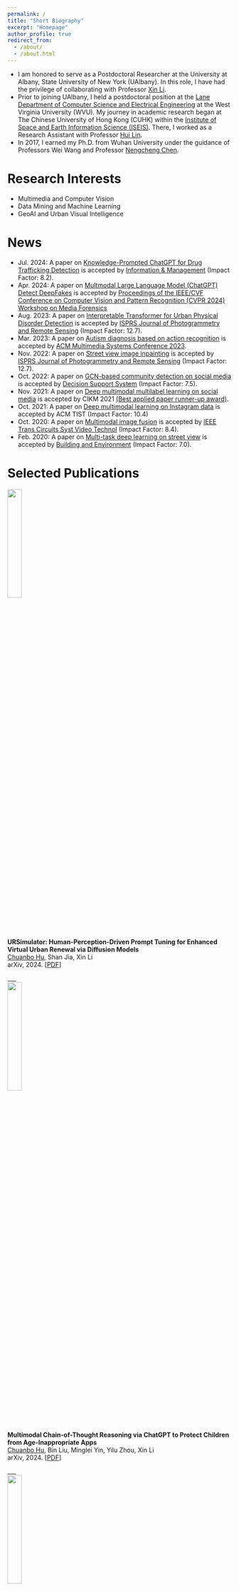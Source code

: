 ```yaml
---
permalink: /
title: "Short Biography"
excerpt: "Homepage"
author_profile: true
redirect_from: 
  - /about/
  - /about.html
---
```


* I am honored to serve as a Postdoctoral Researcher at the University at Albany, State University of New York (UAlbany). In this role, I have had the privilege of collaborating with Professor [Xin Li](https://xinli.faculty.wvu.edu/).
* Prior to joining UAlbany, I held a postdoctoral position at the [Lane Department of Computer Science and Electrical Engineering](https://lcsee.statler.wvu.edu/) at the West Virginia University (WVU). My journey in academic research began at The Chinese University of Hong Kong (CUHK) within the [Institute of Space and Earth Information Science (ISEIS)](http://www.iseis.cuhk.edu.hk/en/). There, I worked as a Research Assistant with Professor [Hui Lin](https://www.grm.cuhk.edu.hk/en/profile/prof-lin-hui/).
* In 2017, I earned my Ph.D. from Wuhan University under the guidance of Professors Wei Wang and Professor [Nengcheng Chen](https://scholar.google.com.hk/citations?user=D5zNTFUAAAAJ&hl=zh-CN). 

Research Interests
======
* Multimedia and Computer Vision
* Data Mining and Machine Learning
* GeoAI and Urban Visual Intelligence

News
======
* Jul. 2024: A paper on [Knowledge-Prompted ChatGPT for Drug Trafficking Detection](https://arxiv.org/pdf/2305.02911.pdf) is accepted by [Information & Management](https://www.sciencedirect.com/journal/information-and-management) (Impact Factor: 8.2).
* Apr. 2024: A paper on [Multmodal Large Language Model (ChatGPT) Detect DeepFakes](https://openaccess.thecvf.com/content/CVPR2024W/WMF/papers/Jia_Can_ChatGPT_Detect_DeepFakes_A_Study_of_Using_Multimodal_Large_CVPRW_2024_paper.pdf) is accepted by [Proceedings of the IEEE/CVF Conference on Computer Vision and Pattern Recognition (CVPR 2024) Workshop on Media Forensics](https://cvpr.thecvf.com/)
* Aug. 2023: A paper on [Interpretable Transformer for Urban Physical Disorder Detection]([https://www.sciencedirect.com/science/article/pii/S0924271622003021?dgcid=coauthor](https://arxiv.org/pdf/2305.02911.pdf)) is accepted by [ISPRS Journal of Photogrammetry and Remote Sensing](https://www.sciencedirect.com/journal/isprs-journal-of-photogrammetry-and-remote-sensing) (Impact Factor: 12.7).
* Mar. 2023: A paper on [Autism diagnosis based on action recognition](https://arxiv.org/pdf/2304.10073.pdf) is accepted by [ACM Multimedia Systems Conference 2023](https://2023.acmmmsys.org/).
* Nov. 2022: A paper on [Street view image inpainting](https://www.sciencedirect.com/science/article/pii/S0924271622003021?dgcid=coauthor) is accepted by [ISPRS Journal of Photogrammetry and Remote Sensing](https://www.sciencedirect.com/journal/isprs-journal-of-photogrammetry-and-remote-sensing) (Impact Factor: 12.7).
* Oct. 2022: A paper on [GCN-based community detection on social media](https://www.sciencedirect.com/science/article/abs/pii/S0167923622001671) is accepted by [Decision Support System](https://www.sciencedirect.com/journal/decision-support-systems) (Impact Factor: 7.5).
* Nov. 2021: A paper on [Deep multimodal multilabel learning on social media](https://dl.acm.org/doi/abs/10.1145/3459637.3481908) is accepted by CIKM 2021 [(Best applied paper runner-up award)](https://www.cikm2021.org/programme/best-paper-nominations).
* Oct. 2021: A paper on [Deep multimodal learning on Instagram data](https://dl.acm.org/doi/abs/10.1145/3472713) is accepted by ACM TIST (Impact Factor: 10.4)
* Oct. 2020: A paper on [Multimodal image fusion](https://ieeexplore.ieee.org/abstract/document/9294085) is accepted by [IEEE Trans Circuits Syst Video Technol](https://ieeexplore.ieee.org/xpl/RecentIssue.jsp?punumber=76) (Impact Factor: 8.4).
* Feb. 2020: A paper on [Multi-task deep learning on street view](https://www.sciencedirect.com/science/article/abs/pii/S0360132319306341) is accepted by [Building and Environment](https://www.sciencedirect.com/journal/building-and-environment) (Impact Factor: 7.0).

Selected Publications
======
<div class="row">
  <div class="column left">
    <img align="left" width="25%" src="https://cbhu523.github.io/images/Urban_renewal_example_homepage.jpg?raw=true">  
  </div>
  <div class="column middle">&nbsp;</div>
  <div class="column right">
    <p>
      <strong>URSimulator: Human-Perception-Driven Prompt Tuning for Enhanced Virtual Urban Renewal via Diffusion Models</strong><br/>
      <u>Chuanbo Hu</u>, Shan Jia, Xin Li<br/>
     arXiv, 2024.
     [<a href="http://arxiv.org/abs/2409.14589">PDF</a>]
    </p>
  </div>
</div>
___
<div class="row">
  <div class="column left">
    <img align="left" width="25%" src="https://cbhu523.github.io/images/app_rating.png?raw=true">  
  </div>
  <div class="column middle">&nbsp;</div>
  <div class="column right">
    <p>
      <strong>Multimodal Chain-of-Thought Reasoning via ChatGPT to Protect Children from Age-Inappropriate Apps</strong><br/>
      <u>Chuanbo Hu</u>, Bin Liu, Minglei Yin, Yilu Zhou, Xin Li<br/>
     arXiv, 2024.
     [<a href="https://arxiv.org/pdf/2407.06309">PDF</a>]
    </p>
  </div>
</div>
___
<div class="row">
  <div class="column left">
    <img align="left" width="25%" src="https://cbhu523.github.io/images/gpt.png?raw=true">  
  </div>
  <div class="column middle">&nbsp;</div>
  <div class="column right">
    <p>
      <strong>Exploiting ChatGPT for Diagnosing Autism-Associated Language Disorders and Identifying Distinct Features</strong><br/>
      <u>Chuanbo Hu</u>, Wenqi Li, Mindi Ruan, Xiangxu Yu, Lynn K. Paul,
Shuo Wang, Xin Li<br/>
     arXiv, 2024.
     [<a href="https://arxiv.org/pdf/2405.01799">PDF</a>]
    </p>
  </div>
</div>
___
<div class="row">
  <div class="column left">
    <img align="left" width="25%" src="https://cbhu523.github.io/images/chatgpt_drug.jpg?raw=true">  
  </div>
  <div class="column middle">&nbsp;</div>
  <div class="column right">
    <p>
      <strong>Knowledge-Prompted ChatGPT: Enhancing Drug Trafficking Detection on Social Media</strong><br/>
      <u>Chuanbo Hu</u>, Bin Liu, Xin Li, Yanfang Ye, Minglei Yin<br/>
     Information & Management, 2024.
     [<a href="https://www.sciencedirect.com/science/article/abs/pii/S0378720624000922">PDF</a>]
    </p>
  </div>
</div>
___
<div class="row">
  <div class="column left">
    <img align="left" width="25%" src="https://cbhu523.github.io/images/ranking_cases_new.jpg?raw=true">  
  </div>
  <div class="column middle">&nbsp;</div>
  <div class="column right">
    <p>
      <strong>UPDExplainer: an Interpretable Transformer-based Framework for Urban Physical Disorder Detection Using Street View Imagery</strong><br/>
      <u>Chuanbo Hu</u>, Shan Jia, Fan Zhang, Changjiang Xiao, Mindi Ruan, Jacob Thrasher, Xin Li<br/>
     ISPRS Journal of Photogrammetry and Remote Sensing, 2023.
     [<a href="https://arxiv.org/pdf/2305.02911.pdf">PDF</a>]
    </p>
  </div>
</div>
___

<div class="row">
  <div class="column left">
    <img align="left" width="25%" src="https://cbhu523.github.io/images/inpaint.png?raw=true">  
  </div>
  <div class="column middle"></div>
  <div class="column middle"></div>
  <div class="column middle"></div>
  <div class="column right">
    <p>
      <strong>A Saliency-Guided Street View Image Inpainting Framework for Efficient Last-Meters Wayfinding</strong><br/>
      <u>Chuanbo Hu</u>, Shan Jia, Fan Zhang, Xin Li<br/>
      ISPRS Journal of Photogrammetry and Remote Sensing, 2022.
     [<a href="https://www.sciencedirect.com/science/article/abs/pii/S0924271622003021?CMX_ID=&SIS_ID=&dgcid=STMJ_AUTH_SERV_PUBLISHED&utm_acid=28050610&utm_campaign=STMJ_AUTH_SERV_PUBLISHED&utm_in=DM327306&utm_medium=email&utm_source=AC_">PDF</a>] [<a href="https://github.com/cbhu523/saliency_last_way_finding">Codes</a>]
    </p>
  </div>
</div>
___

<div class="row">
  <div class="column left">
    <img align="left" width="25%" src="https://cbhu523.github.io/images/dss.png?raw=true">  
  </div>
  <div class="column middle">&nbsp;</div>
  <div class="column right">
    <p>
      <strong>Fine-grained classification of drug trafficking based on Instagram hashtags</strong><br/>
      <u>Chuanbo Hu</u>, Bin Liu, Yanfang Ye, Xin Li<br/>
      Decision Support Systems, 2022.
     [<a href="https://www.sciencedirect.com/science/article/abs/pii/S0167923622001671">PDF</a>]
    </p>
  </div>
</div>
___

<div class="row">
  <div class="column left">
    <img align="left" width="25%" src="https://cbhu523.github.io/images/cikm.png?raw=true">  
  </div>
  <div class="column middle">&nbsp;</div>
  <div class="column right">
    <p>
      <strong>Detection of Illicit Drug Trafficking Events on Instagram: A Deep Multimodal Multilabel Learning Approach</strong><br/>
      <u>Chuanbo Hu</u>, Minglei Yin, Bin Liu, Yanfang Ye, Xin Li<br/>
      CIKM, 2021.
     [<a href="https://dl.acm.org/doi/abs/10.1145/3459637.3481908">PDF</a>]
    </p>
  </div>
</div>
___

<div class="row">
  <div class="column left">
    <img align="left" width="25%" src="https://cbhu523.github.io/images/tist.png?raw=true">  
  </div>
  <div class="column middle">&nbsp;</div>
  <div class="column right">
    <p>
      <strong>Identifying Illicit Drug Dealers on Instagram with Large-scale Multimodal Data Fusion</strong><br/>
      <u>Chuanbo Hu</u>, Minglei Yin, Bin Liu, Yanfang Ye, Xin Li<br/>
      ACM Transactions on Intelligent Systems and Technology (ACM TIST), 2021.
     [<a href="https://dl.acm.org/doi/abs/10.1145/3472713?casa_token=0x3PMdkM8p8AAAAA:orNTuAK-K8Ns3-y6pvJuaMJ-QLpsXyjJSzlgM76iN7SvMloYQrG9llEShgBfFO3L1fScyil08WBc">PDF</a>]
    </p>
  </div>
</div>
___

<div class="row">
  <div class="column left">
    <img align="left" width="25%" src="https://cbhu523.github.io/images/sproofing.png?raw=true">  
  </div>
  <div class="column middle">&nbsp;</div>
  <div class="column right">
    <p>
      <strong>3D Face Anti-spoofing with Factorized Bilinear Coding</strong><br/>
      Shan Jia, Xin Li, <u>Chuanbo Hu</u>, Guodong Guo, Zhengquan Xu<br/>
      IEEE Transactions on Circuits and Systems for Video Technology (TCSVT), 2020. [<a href="https://arxiv.org/pdf/2005.06514.pdf">PDF</a>]
    </p>
  </div>
</div>
___

<div class="row">
  <div class="column left">
    <img align="left" width="25%" src="https://cbhu523.github.io/images/canyon.png?raw=true">  
  </div>
  <div class="column middle">&nbsp;</div>
  <div class="column right">
    <p>
      <strong>Classification and mapping of urban canyon geometry using Google Street View images and deep multitask learning</strong><br/>
      <u>Chuanbo Hu</u>, Fan Zhang, Fangying Gong, Carlo Ratti, Xin Li<br/>
      Building and Environment, 2020.
     [<a href="https://dl.acm.org/doi/abs/10.1145/3472713?casa_token=0x3PMdkM8p8AAAAA:orNTuAK-K8Ns3-y6pvJuaMJ-QLpsXyjJSzlgM76iN7SvMloYQrG9llEShgBfFO3L1fScyil08WBc">PDF</a>]
    </p>
  </div>
</div>
___

<div align="center">
</div>

Journal/Conference Reviewer 
======
* IEEE Transactions on Dependable and Secure Computing (TDSC)
* ACM Transactions on Privacy and Security (TOPS)
* ACM SIGKDD Conference on Knowledge Discovery and Data Mining (KDD)
* ACM International Conference on Web Search and Data Mining (WSDM)
* International World Wide Web Conference (WWW)
* Building and Environment
* Scientific Reports
* Cities
* International Journal of Digital Earth
* Computers, Environment and Urban Systems
* ISPRS Journal of Photogrammetry and Remote Sensing

